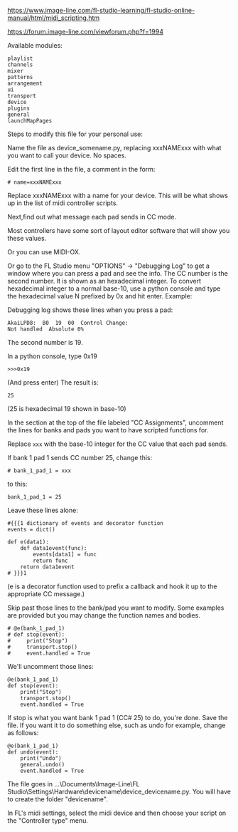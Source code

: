 https://www.image-line.com/fl-studio-learning/fl-studio-online-manual/html/midi_scripting.htm

https://forum.image-line.com/viewforum.php?f=1994

Available modules:

    playlist
    channels
    mixer
    patterns
    arrangement
    ui
    transport
    device
    plugins
    general
    launchMapPages 

Steps to modify this file for your personal use:

Name the file as device_somename.py, replacing xxxNAMExxx with what you want to call your device. No spaces.

Edit the first line in the file, a comment in the form:

    # name=xxxNAMExxx

Replace xxxNAMExxx with a name for your device.  This will be what shows up in the list of midi controller scripts.

Next,find out what message each pad sends in CC mode.

Most controllers have some sort of layout editor software that will show you these values.

Or you can use MIDI-OX.

Or go to the FL Studio menu "OPTIONS" -> "Debugging Log" to get a window where you can press a pad and see the info.  The CC number is the second number. It is shown as an hexadecimal integer.  To convert hexadecimal integer to a normal base-10, use a python console and type the hexadecimal value N prefixed by 0x and hit enter.  Example:

Debugging log shows these lines when you press a pad:

    AkaiLPD8:  B0  19  00  Control Change: 
    Not handled  Absolute 0%

The second number is 19.

In a python console, type 0x19

    >>>0x19
	
(And press enter) The result is:

    25

(25 is hexadecimal 19 shown in base-10)


In the section at the top of the file labeled "CC Assignments", uncomment the lines for banks and pads you want to have scripted functions for.

Replace ``xxx`` with the base-10 integer for the CC value that each pad sends.

If bank 1 pad 1 sends CC number 25, change this:

    # bank_1_pad_1 = xxx

to this:

    bank_1_pad_1 = 25

Leave these lines alone:

    #{{{1 dictionary of events and decorator function
    events = dict()

    def e(data1):
        def data1event(func):
            events[data1] = func
            return func
        return data1event
    # }}}1

(e is a decorator function used to prefix a callback and hook it up to the appropriate CC message.)

Skip past those lines to the bank/pad you want to modify.  Some examples are provided but you may change the function names and bodies.

    # @e(bank_1_pad_1)
    # def stop(event):
    #     print("Stop")
    #     transport.stop()
    #     event.handled = True
	
We'll uncomment those lines:


    @e(bank_1_pad_1)
    def stop(event):
        print("Stop")
        transport.stop()
        event.handled = True

If stop is what you want bank 1 pad 1 (CC# 25) to do, you're done. Save the file.  If you want it to do something else, such as undo for example, change as follows:

    @e(bank_1_pad_1)
    def undo(event):
        print("Undo")
        general.undo()
        event.handled = True


The file goes in ...\Documents\Image-Line\FL Studio\Settings\Hardware\devicename\device_devicename.py.  You will have to create the folder "devicename".

In FL's midi settings, select the midi device and then choose your script on the "Controller type" menu.

